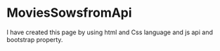 # MoviesSowsfromApi
I have created this page by using html and Css language and js api and bootstrap property.
